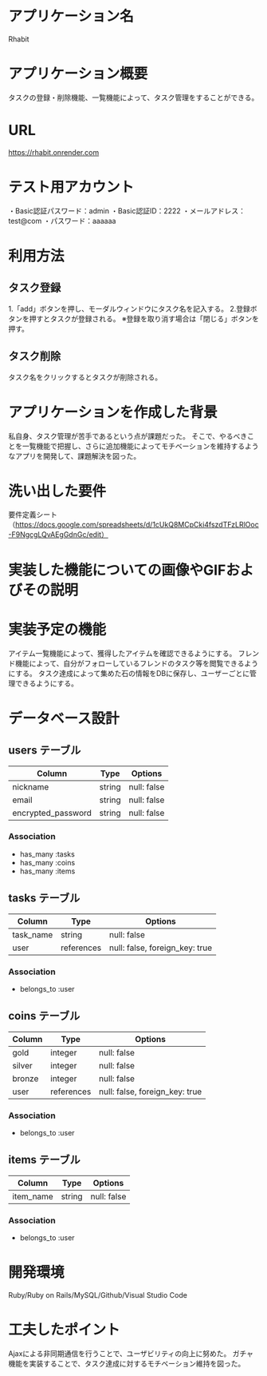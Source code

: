 # アプリケーション名
Rhabit

# アプリケーション概要
タスクの登録・削除機能、一覧機能によって、タスク管理をすることができる。

# URL
https://rhabit.onrender.com

# テスト用アカウント
・Basic認証パスワード：admin
・Basic認証ID：2222
・メールアドレス：test@com
・パスワード：aaaaaa

# 利用方法
## タスク登録
1.「add」ボタンを押し、モーダルウィンドウにタスク名を記入する。
2.登録ボタンを押すとタスクが登録される。
※登録を取り消す場合は「閉じる」ボタンを押す。
## タスク削除
タスク名をクリックするとタスクが削除される。

# アプリケーションを作成した背景
私自身、タスク管理が苦手であるという点が課題だった。
そこで、やるべきことを一覧機能で把握し、さらに追加機能によってモチベーションを維持するようなアプリを開発して、課題解決を図った。

# 洗い出した要件
要件定義シート（https://docs.google.com/spreadsheets/d/1cUkQ8MCpCki4fszdTFzLRlOoc-F9NgcgLQvAEgGdnGc/edit）

# 実装した機能についての画像やGIFおよびその説明


# 実装予定の機能
アイテム一覧機能によって、獲得したアイテムを確認できるようにする。
フレンド機能によって、自分がフォローしているフレンドのタスク等を閲覧できるようにする。
タスク達成によって集めた石の情報をDBに保存し、ユーザーごとに管理できるようにする。

# データベース設計
## users テーブル

| Column             | Type   | Options                   |
| ------------------ | ------ | ------------------------- |
| nickname           | string | null: false               |
| email              | string | null: false               |
| encrypted_password | string | null: false               |

### Association

- has_many :tasks
- has_many :coins
- has_many :items


## tasks テーブル

| Column             | Type       | Options                        |
| ------------------ | ---------- | ------------------------------ |
| task_name          | string     | null: false                    |
| user               | references | null: false, foreign_key: true |

### Association

- belongs_to :user


## coins テーブル

| Column           | Type       | Options                        |
| ---------------- | ---------- | ------------------------------ |
| gold             | integer    | null: false                    |
| silver           | integer    | null: false                    |
| bronze           | integer    | null: false                    |
| user             | references | null: false, foreign_key: true |

### Association

- belongs_to :user


## items テーブル

| Column           | Type       | Options                        |
| ---------------- | ---------- | ------------------------------ |
| item_name        | string     | null: false                    |

### Association

- belongs_to :user

# 開発環境
Ruby/Ruby on Rails/MySQL/Github/Visual Studio Code

# 工夫したポイント
Ajaxによる非同期通信を行うことで、ユーザビリティの向上に努めた。
ガチャ機能を実装することで、タスク達成に対するモチベーション維持を図った。